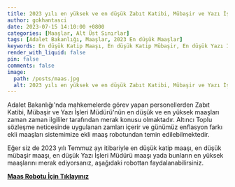 ```yaml
---
title: 2023 yılı en yüksek ve en düşük Zabıt Katibi, Mübaşir ve Yazı İşleri Müdürü maaşları
author: gokhantasci
date: 2023-07-15 14:10:00 +0800
categories: [Maaşlar, Alt Üst Sınırlar]
tags: [Adalet Bakanlığı, Maaşlar, 2023 En düşük Maaşlar]
keywords: En düşük Katip Maaşı, En düşük Katip Mübaşir, En düşük Yazı İşleri Müdürü Maaşı, Katip Maaşı, Mübaşir Maaşı, Yazı İşleri Müdürü Maaşı, enflasyon farkı, 14 günlük maaş, Toplu Sözleşme
render_with_liquid: false
pin: false
comments: false
image:
  path: /posts/maas.jpg
  alt: 2023 yılı en yüksek ve en düşük Zabıt Katibi, Mübaşir ve Yazı İşleri Müdürü maaşları
---
```


Adalet Bakanlığı'nda mahkemelerde görev yapan personellerden Zabıt Katibi, Mübaşir ve Yazı İşleri Müdürü'nün en düşük ve en yüksek maaşları zaman zaman ilgililer tarafından merak konusu olmaktadır. 
Altıncı Toplu sözleşme neticesinde uygulanan zamları içerir ve günümüz enflasyon farkı ekli maaşları sistemimize ekli maaş robotundan temin edilebilmektedir. 

Eğer siz de 2023 yılı Temmuz ayı itibariyle en düşük katip maaşı, en düşük mübaşir maaşı, en düşük Yazı İşleri Müdürü maaşı yada bunların en yüksek maaşlarını merak ediyorsanız, aşağıdaki robottan faydalanabilirsiniz.


[**Maaş Robotu İçin Tıklayınız**](https://adliyeci.com.tr/maasyeni/)